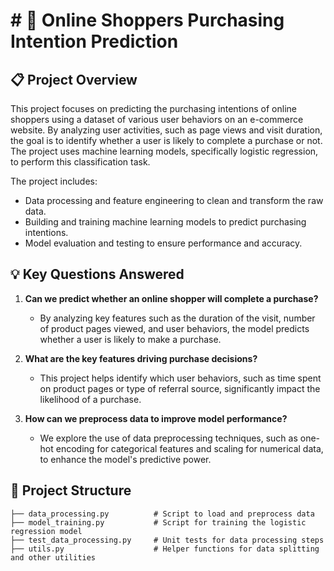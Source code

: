 # # 🛒 Online Shoppers Purchasing Intention Prediction

## 📋 Project Overview
This project focuses on predicting the purchasing intentions of online shoppers using a dataset of various user behaviors on an e-commerce website. By analyzing user activities, such as page views and visit duration, the goal is to identify whether a user is likely to complete a purchase or not. The project uses machine learning models, specifically logistic regression, to perform this classification task.

The project includes:
- Data processing and feature engineering to clean and transform the raw data.
- Building and training machine learning models to predict purchasing intentions.
- Model evaluation and testing to ensure performance and accuracy.

## 💡 Key Questions Answered
1. **Can we predict whether an online shopper will complete a purchase?**
   - By analyzing key features such as the duration of the visit, number of product pages viewed, and user behaviors, the model predicts whether a user is likely to make a purchase.
   
2. **What are the key features driving purchase decisions?**
   - This project helps identify which user behaviors, such as time spent on product pages or type of referral source, significantly impact the likelihood of a purchase.

3. **How can we preprocess data to improve model performance?**
   - We explore the use of data preprocessing techniques, such as one-hot encoding for categorical features and scaling for numerical data, to enhance the model's predictive power.

## 📁 Project Structure

```plaintext
├── data_processing.py          # Script to load and preprocess data
├── model_training.py           # Script for training the logistic regression model
├── test_data_processing.py     # Unit tests for data processing steps
├── utils.py                    # Helper functions for data splitting and other utilities
